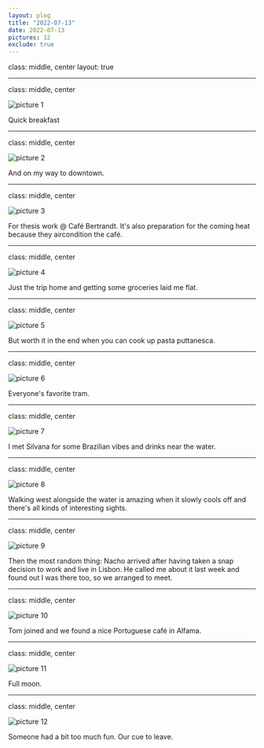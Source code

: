 ```yaml
---
layout: plog
title: "2022-07-13"
date: 2022-07-13
pictures: 12
exclude: true
---
```


class: middle, center
layout: true

---

class: middle, center

<img class="plog-picture" src="{{ site.baseurl }}/img/IMG_20220713_095905.jpg" alt="picture 1" />

Quick breakfast

---

class: middle, center

<img class="plog-picture" src="{{ site.baseurl }}/img/IMG_20220713_101729.jpg" alt="picture 2" />

And on my way to downtown.

---

class: middle, center

<img class="plog-picture" src="{{ site.baseurl }}/img/IMG_20220713_102659.jpg" alt="picture 3" />

For thesis work @ Café Bertrandt. It's also preparation for the coming heat because they aircondition the café.

---

class: middle, center

<img class="plog-picture" src="{{ site.baseurl }}/img/IMG_20220713_165012.jpg" alt="picture 4" />

Just the trip home and getting some groceries laid me flat.

---

class: middle, center

<img class="plog-picture" src="{{ site.baseurl }}/img/IMG_20220713_190445.jpg" alt="picture 5" />

But worth it in the end when you can cook up pasta puttanesca.

---

class: middle, center

<img class="plog-picture" src="{{ site.baseurl }}/img/IMG_20220713_193909.jpg" alt="picture 6" />

Everyone's favorite tram.

---

class: middle, center

<img class="plog-picture" src="{{ site.baseurl }}/img/IMG_20220713_202831.jpg" alt="picture 7" />

I met Silvana for some Brazilian vibes and drinks near the water.

---

class: middle, center

<img class="plog-picture" src="{{ site.baseurl }}/img/IMG_20220713_215449.jpg" alt="picture 8" />

Walking west alongside the water is amazing when it slowly cools off and there's all kinds of interesting sights.

---

class: middle, center

<img class="plog-picture" src="{{ site.baseurl }}/img/WhatsApp Image 2022-07-13 at 11.50.18 PM.jpeg" alt="picture 9" />

Then the most random thing: Nacho arrived after having taken a snap decision to work and live in Lisbon. He called me about it last week and found out I was there too, so we arranged to meet.

---

class: middle, center

<img class="plog-picture" src="{{ site.baseurl }}/img/IMG_20220714_003331.jpg" alt="picture 10" />

Tom joined and we found a nice Portuguese café in Alfama.

---

class: middle, center

<img class="plog-picture" src="{{ site.baseurl }}/img/IMG_20220714_004544.jpg" alt="picture 11" />

Full moon.

---

class: middle, center

<img class="plog-picture" src="{{ site.baseurl }}/img/IMG_20220714_013315.jpg" alt="picture 12" />

Someone had a bit too much fun. Our cue to leave.

